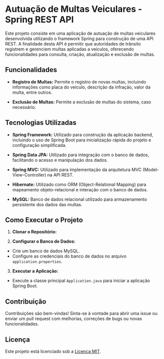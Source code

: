 # Autuação de Multas Veiculares - Spring REST API

Este projeto consiste em uma aplicação de autuação de multas veiculares desenvolvida utilizando o framework Spring para construção de uma API REST. A finalidade desta API é permitir que autoridades de trânsito registrem e gerenciem multas aplicadas a veículos, oferecendo funcionalidades para consulta, criação, atualização e exclusão de multas.

## Funcionalidades

- **Registro de Multas:** Permite o registro de novas multas, incluindo informações como placa do veículo, descrição da infração, valor da multa, entre outros.

- **Exclusão de Multas:** Permite a exclusão de multas do sistema, caso necessário.

## Tecnologias Utilizadas

- **Spring Framework:** Utilizado para construção da aplicação backend, incluindo o uso de Spring Boot para inicialização rápida do projeto e configuração simplificada.

- **Spring Data JPA:** Utilizado para integração com o banco de dados, facilitando o acesso e manipulação dos dados.

- **Spring MVC:** Utilizado para implementação da arquitetura MVC (Model-View-Controller) na API REST.

- **Hibernate:** Utilizado como ORM (Object-Relational Mapping) para mapeamento objeto-relacional e interação com o banco de dados.

- **MySQL:** Banco de dados relacional utilizado para armazenamento persistente dos dados das multas.

## Como Executar o Projeto

1. **Clonar o Repositório:**

2. **Configurar o Banco de Dados:**
- Crie um banco de dados MySQL.
- Configure as credenciais do banco de dados no arquivo `application.properties`.

3. **Executar a Aplicação:**
- Execute a classe principal `Application.java` para iniciar a aplicação Spring Boot.

## Contribuição

Contribuições são bem-vindas! Sinta-se à vontade para abrir uma issue ou enviar um pull request com melhorias, correções de bugs ou novas funcionalidades.

## Licença

Este projeto está licenciado sob a [Licença MIT](https://opensource.org/licenses/MIT).
